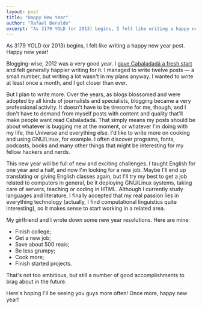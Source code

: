 ```yaml
---
layout: post
title: "Happy New Year"
author: "Rafael Beraldo"
excerpt: "As 3179 YOLD (or 2013) begins, I felt like writing a happy new year post."
---
```


As 3179 YOLD (or 2013) begins, I felt like writing a happy new year post. Happy
new year!

Blogging-wise, 2012 was a very good year. I [gave Cabaladadá a fresh
start](/2012/harder-better-faster-stronger/) and felt generally happier writing
for it. I managed to write twelve posts — a small number, but writing a lot
wasn't in my plans anyway. I wanted to write at least once a month, and I got
closer than ever.

But I plan to write more. Over the years, as blogs blossomed and were adopted
by all kinds of journalists and specialists, blogging became a very
professional activity. It doesn't have to be tiresome for me, though, and I
don't have to demand from myself posts with content and quality that'll make
people want read Cabaladadá. That simply means my posts should be about
whatever is bugging me at the moment, or whatever I'm doing with my life, the
Universe and everything else. I'd like to write more on cooking and using
GNU/Linux, for example. I often discover programs, fonts, podcasts, books and
many other things that might be interesting for my fellow hackers and nerds.

This new year will be full of new and exciting challenges. I taught English for
one year and a half, and now I'm looking for a new job. Maybe I'll end up
translating or giving English classes again, but I'll try my best to get a job
related to computers in general, be it deploying GNU/Linux systems, taking care
of servers, teaching or coding in HTML. Although I currently study languages
and literature, I finally accepted that my real passion lies in everything
technology (actually, I find computational linguistics quite interesting), so
it makes sense to start working in a related area.

My girlfriend and I wrote down some new year resolutions. Here are mine:

* Finish college;
* Get a new job;
* Save about 500 reais;
* Be less grumpy;
* Cook more;
* Finish started projects.

That's not too ambitious, but still a number of good accomplishments to brag
about in the future.

Here's hoping I'll be seeing you guys more often! Once more, happy new year!
